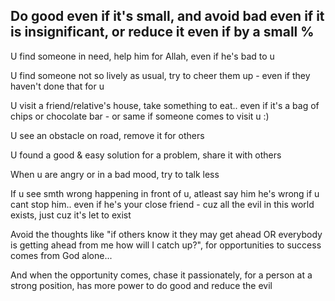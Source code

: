 ## Do good even if it's small, and avoid bad even if it is insignificant, or reduce it even if by a small %

U find someone in need, help him for Allah, even if he's bad to u

U find someone not so lively as usual, try to cheer them up - even if they haven't done that for u

U visit a friend/relative's house, take something to eat.. even if it's a bag of chips or chocolate bar - or same if someone comes to visit u :)

U see an obstacle on road, remove it for others

U found a good & easy solution for a problem, share it with others

When u are angry or in a bad mood, try to talk less

If u see smth wrong happening in front of u, atleast say him he's wrong if u cant stop him.. even if he's your close friend - cuz all the evil in this world exists, just cuz it's let to exist

Avoid the thoughts like "if others know it they may get ahead OR everybody is getting ahead from me how will I catch up?", for opportunities to success comes from God alone...

And when the opportunity comes, chase it passionately, for a person at a strong position, has more power to do good and reduce the evil